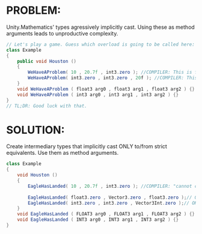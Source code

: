 # PROBLEM:
Unity.Mathematics' types agressively implicitly cast. Using these as method arguments leads to unproductive complexity.
```C#
// Let's play a game. Guess which overload is going to be called here:
class Example
{
    public void Houston ()
    {
        WeHaveAProblem( 10 , 20.7f , int3.zero ); //COMPILER: This is fine.
        WeHaveAProblem( int3.zero , int3.zero , 20f ); //COMPILER: This is fine.
    }
    void WeHaveAProblem ( float3 arg0 , float3 arg1 , float3 arg2 ) {}
    void WeHaveAProblem ( int3 arg0 , int3 arg1 , int3 arg2 ) {}
}
// TL;DR: Good luck with that.
```

# SOLUTION:
Create intermediary types that implicitly cast ONLY to/from strict equivalents. Use them as method arguments.
```C#
class Example
{
    void Houston ()
    {
        EagleHasLanded( 10 , 20.7f , int3.zero ); //COMPILER: "cannot convert from int to FLOAT3"
        
        EagleHasLanded( float3.zero , Vector3.zero , float3.zero );// OK
        EagleHasLanded( int3.zero , int3.zero , Vector3Int.zero );// OK
    }
    void EagleHasLanded ( FLOAT3 arg0 , FLOAT3 arg1 , FLOAT3 arg2 ) {}
    void EagleHasLanded ( INT3 arg0 , INT3 arg1 , INT3 arg2 ) {}
}
```

